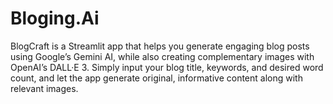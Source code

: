 # Bloging.Ai
BlogCraft is a Streamlit app that helps you generate engaging blog posts using Google’s Gemini AI, while also creating complementary images with OpenAI’s DALL·E 3. Simply input your blog title, keywords, and desired word count, and let the app generate original, informative content along with relevant images.
